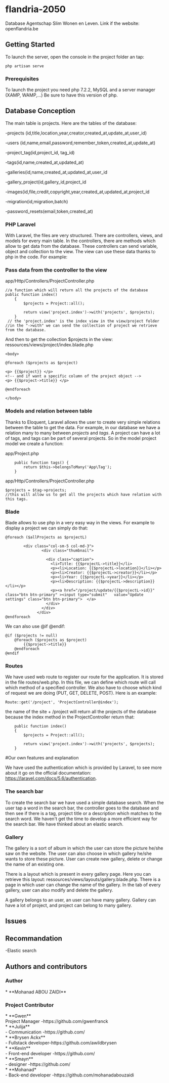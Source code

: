 # flandria-2050

Database Agentschap Slim Wonen en Leven.
Link if the website: openflandria.be

## Getting Started

To launch the server, open the console in the project folder an tap:

```
php artisan serve
```

### Prerequisites

To launch the project you need php 7.2.2, MySQL and a server manager (XAMP, WAMP,...)
Be sure to have this version of php.

## Database Conception

The main table is projects. Here are the tables of the database:

-projects (id,title,location,year,creator,created_at,update_at,user_id)<br>

-users (id,name,email,password,remember_token,created_at,update_at)<br>

-project_tag(id,<span>project_id</span>,<span> tag_id</span>)<br>

-tags(id,name,created_at,updated_at)<br>

-galleries(id,name,created_at,updated_at,<span>user_id</span><br>

-gallery_project(id,<span>gallery_id</span>,<span>project_id</span><br>

-images(id,file,credit,copyright,year,created_at,updated_at,<span>project_id</span><br>

-migration(id,migration,batch)<br>

-password_resets(email,token,created_at)<br>


### PHP Laravel

With Laravel, the files are very structured. There are controllers, views, and models for every main table.
In the controllers, there are methods which allow to get data from the database. These controllers can send variable, object and collection to the view. The view can use these data thanks to php in the code. For example:

<h3>Pass data from the controller to the view</h3>

app/Http/Controllers/ProjectController.php
```
//a function which will return all the projects of the database
public function index()
    {
        $projects = Project::all();

        return view('project.index')->with('projects', $projects);
    }
 // the 'project.index' is the index view in the view/project folder   
//in the "->with" we can send the collection of project we retrieve from the database.    

```
And then to get the collection $projects in the view:
ressources/views/project/index.blade.php

```
<body>

@foreach ($projects as $project)

<p> {{$project}} </p>
<!-- and if want a specific column of the project object -->
<p> {{$project->title}} </p>

@endforeach

</body>

```
<h3>Models and relation between table</h3>

Thanks to Eloquent, Laravel allows the user to create very simple relations between the table to get the data. For example, in our database we have a relation many to many between *projects* and *tags*. A project can have a lot of tags, and tags can be part of several projects. So in the model project model we create a function: 

app/Project.php

```
	public function tags() {
		return $this->belongsToMany('App\Tag');
	}

```
app/Http/Controllers/ProjectController.php

```
$projects = $tag->projects;
//this will allow us to get all the projects which have relation with this tags.

```

<h3>Blade </h3>

Blade allows to use php in a very easy way in the views. For example to display a project we can simply do that:

```
@foreach ($allProjects as $projectL)

        <div class="col-sm-5 col-md-3">
                <div class="thumbnail">
                  
                  <div class="caption">
                    <li>Title: {{$projectL->title}}</li> 
                    <p><li>Location: {{$projectL->location}}</li></p>
                    <p><li>Creator: {{$projectL->creator}}</li></p>
                    <p><li>Year: {{$projectL->year}}</li></p>
                    <p><li>Description: {{$projectL->description}}</li></p>
                    <p><a href="/project/update/{{$projectL->id}}" class="btn btn-primary" ><input type="submit"   value="Update settings" class="btn btn-primary">  </a>
                  </div>
                </div>
              </div>
@endforeach

```

We can also use @if @endif:

```
@if ($projects != null)
    @foreach ($projects as $project)
        {{$project->title}}
    @endforeach
@endif    
```

<h3>Routes</h3>

We have used web route to register our route for the application. It is stored in the file routes/web.php. In this file, we can define which route will call which method of a specified controller. We also have to choose which kind of request we are doing (PUT, GET, DELETE, POST). 
Here is an example:

```
Route::get('/project', 'ProjectController@index');

```
the name of the site + /project will return all the projects of the database because the index method in the ProjectController return that:

```
    public function index()
    {
        $projects = Project::all();

        return view('project.index')->with('projects', $projects);
    }
```
#Our own features and explanation

We have used the authentication which is provided by Laravel, to see more about it go on the official documentation: https://laravel.com/docs/5.6/authentication.

<h3> The search bar </h3>

To create the search bar we have used a simple database search. When the user tap a word in the search bar, the controller goes to the database and then see if there is a tag, project title or a description which matches to the search word. We haven't get the time to develop a more efficient way for the search bar. We have thinked about an elastic search. 

<h3>Gallery</h3>

The gallery is a sort of album in which the user can store the picture he/she saw on the website. The user can also choose in which gallery he/she wants to store these picture. User can create new gallery, delete or change the name of an existing one.

There is a layout which is present in every gallery page. Here you can retrieve this layout: ressources/views/layouts/gallery.blade.php.
There is a page in which user can change the name of the gallery. In the tab of every gallery, user can also modify and delete the gallery.

A gallery belongs to an user, an user can have many gallery. Gallery can have a lot of project, and project can belong to many gallery. 

<h3></h3>

## Issues

## Recommandation

-Elastic search


## Authors and contributors

<h3>Author</h3>
* **Mohanad ABOU ZAIDI**
<h3>Project Contributor</h3>
* **Gwen** <br>
Project Manager -https://github.com/gwenfranck<br>
* **Julija**    <br>        
- Communication -https://github.com/<br>
* **Brysen Ackx**   <br>    
- Fullstack developer-https://github.com/awildbrysen<br>
* **Kevin**        <br>     
- Front-end developer -https://github.com/<br>
* **Smayn**        <br>   
- designer -https://github.com/<br>
* **Mohanad*<br>
- Back-end developer -https://github.com/mohanadabouzaidi
<br>


